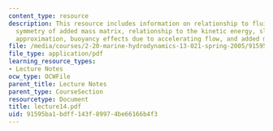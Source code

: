 ```yaml
---
content_type: resource
description: This resource includes information on relationship to fluid momentum,
  symmetry of added mass matrix, relationship to the kinetic energy, slender body
  approximation, buoyancy effects due to accelerating flow, and added mass coefficient.
file: /media/courses/2-20-marine-hydrodynamics-13-021-spring-2005/91595ba1bdff143f89974be66166b4f3_lecture14.pdf
file_type: application/pdf
learning_resource_types:
- Lecture Notes
ocw_type: OCWFile
parent_title: Lecture Notes
parent_type: CourseSection
resourcetype: Document
title: lecture14.pdf
uid: 91595ba1-bdff-143f-8997-4be66166b4f3
---
```

